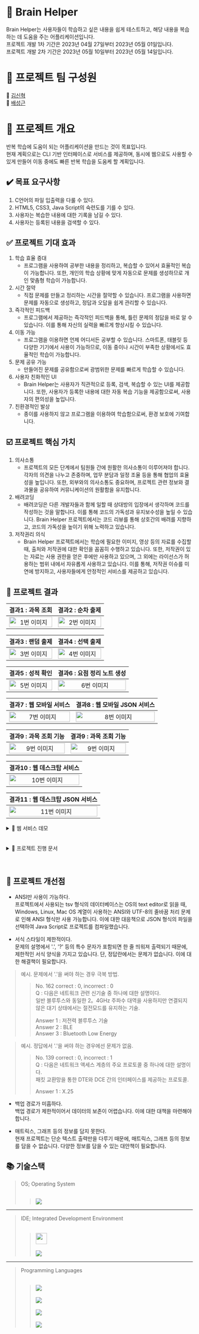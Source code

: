 # 📌 Brain Helper

Brain Helper는 사용자들이 학습하고 싶은 내용을 쉽게 테스트하고, 해당 내용을 복습하는 데 도움을 주는 어플리케이션입니다.  
프로젝트 개발 1차 기간은 2023년 04월 27일부터 2023년 05월 01일입니다.  
프로젝트 개발 2차 기간은 2023년 05월 10일부터 2023년 05월 14일입니다. 

# 🎺 프로젝트 팀 구성원

👻 [김신혁](https://github.com/909ma)  
🍺 [배성근](https://github.com/tsk04191)

# 📃 프로젝트 개요

반복 학습에 도움이 되는 어플리케이션을 만드는 것이 목표입니다.  
현재 계획으로는 CLI 기반 인터페이스로 서비스를 제공하며, 동시에 웹으로도 사용할 수 있게 만들어 이동 중에도 빠른 반복 학습을 도움케 할 계획입니다.

## ✔️ 목표 요구사항

1. C언어의 파일 입출력을 다룰 수 있다.
2. HTML5, CSS3, Java Script의 숙련도를 기를 수 있다.
3. 사용자는 복습한 내용에 대한 기록을 남길 수 있다.
4. 사용자는 등록된 내용을 검색할 수 있다.

## ✅ 프로젝트 기대 효과

1. 학습 효율 증대
   - 프로그램을 사용하여 공부한 내용을 정리하고, 복습할 수 있어서 효율적인 복습이 가능합니다. 또한, 개인의 학습 상황에 맞게 자동으로 문제를 생성하므로 개인 맞춤형 학습이 가능합니다.
2. 시간 절약
   - 직접 문제를 만들고 정리하는 시간을 절약할 수 있습니다. 프로그램을 사용하면 문제를 자동으로 생성하고, 정답과 오답을 쉽게 관리할 수 있습니다.
3. 즉각적인 피드백
   - 프로그램에서 제공하는 즉각적인 피드백을 통해, 틀린 문제의 정답을 바로 알 수 있습니다. 이를 통해 자신의 실력을 빠르게 향상시킬 수 있습니다.
4. 이동 가능
   - 프로그램을 이용하면 언제 어디서든 공부할 수 있습니다. 스마트폰, 태블릿 등 다양한 기기에서 사용이 가능하므로, 이동 중이나 시간이 부족한 상황에서도 효율적인 학습이 가능합니다.
5. 문제 공유 가능
   - 만들어진 문제를 공유함으로써 광범위한 문제를 빠르게 학습할 수 있습니다.
6. 사용자 친화적인 UI
   - Brain Helper는 사용자가 직관적으로 등록, 검색, 복습할 수 있는 UI를 제공합니다. 또한, 사용자가 등록한 내용에 대한 자동 복습 기능을 제공함으로써, 사용자의 편의성을 높입니다.
7. 친환경적인 발상
   - 종이를 사용하지 않고 프로그램을 이용하여 학습함으로써, 환경 보호에 기여합니다.

## ☑️ 프로젝트 핵심 가치

1. 의사소통
   - 프로젝트의 모든 단계에서 팀원들 간에 원활한 의사소통이 이루어져야 합니다. 각자의 의견을 나누고 존중하며, 업무 분담과 일정 조율 등을 통해 협업의 효율성을 높입니다. 또한, 외부와의 의사소통도 중요하며, 프로젝트 관련 정보와 결과물을 공유하여 커뮤니케이션의 원활함을 유지합니다.
2. 배려코딩
   - 배려코딩은 다른 개발자들과 함께 일할 때 상대방의 입장에서 생각하며 코드를 작성하는 것을 말합니다. 이를 통해 코드의 가독성과 유지보수성을 높일 수 있습니다. Brain Helper 프로젝트에서는 코드 리뷰를 통해 상호간의 배려를 지향하고, 코드의 가독성을 높이기 위해 노력하고 있습니다.
3. 저작권리 의식
   - Brain Helper 프로젝트에서는 학습에 필요한 이미지, 영상 등의 자료를 수집할 때, 출처와 저작권에 대한 확인을 꼼꼼히 수행하고 있습니다. 또한, 저작권이 있는 자료는 사용 권한을 얻은 후에만 사용하고 있으며, 그 외에는 라이선스가 허용하는 범위 내에서 자유롭게 사용하고 있습니다. 이를 통해, 저작권 이슈를 미연에 방지하고, 사용자들에게 안정적인 서비스를 제공하고 있습니다.

## 📑 프로젝트 결과
결과1 : 과목 조회|결과2 : 순차 출제  
|:-------------:|:-------------:|
<img src="./기타/README/1 과목 조회.gif" width="100%" height="" title="" alt="1번 이미지"></img>|<img src="./기타/README/2 순차 출제.gif" width="100%" height="" title="" alt="2번 이미지"></img>

결과3 : 랜덤 출제|결과4 : 선택 출제   
|:-------------:|:--------------:|
<img src="./기타/README/3 랜덤 출제.gif" width="100%" height="" title="" alt="3번 이미지"></img> |<img src="./기타/README/4 선택 출제.gif" width="100%" height="" title="" alt="4번 이미지"></img>

결과5 : 성적 확인|결과6 : 요점 정리 노트 생성
|:-------------:|:---------------------:|
<img src="./기타/README/5 성적 확인.gif" width="100%" height="" title="" alt="5번 이미지"></img> |<img src="./기타/README/10%20요점%20정리%20생성.gif" width="100%" height="" title="" alt="6번 이미지"></img> 

결과7 : 웹 모바일 서비스|결과8 : 웹 모바일 JSON 서비스   
|:-------------:|:---------------------:|
<img src="./기타/README/웹%20모바일%20서비스%201.gif" width="100%" height="" title="" alt="7번 이미지"></img> |<img src="./기타/README/웹%20모바일%20서비스%202.gif" width="100%" height="" title="" alt="8번 이미지"></img>  

결과9 : 과목 조회 기능|결과9 : 과목 조회 기능  
|:-------------:|:---------------------:|
<img src="./기타/README/11%20과목%20조회%20기능.gif" width="100%" height="" title="" alt="9번 이미지"></img> |<img src="./기타/README/11%20과목%20조회%20기능.gif" width="100%" height="" title="" alt="9번 이미지"></img> 

결과10 : 웹 데스크탑 서비스|
|:---------------------:|
<img src="./기타/README/웹%20데스크탑%20서비스%201.gif" width="100%" height="" title="" alt="10번 이미지"></img> |  

결과11 : 웹 데스크탑 JSON 서비스|
|:---------------------:|
<img src="./기타/README/웹%20데스크탑%20서비스%202.gif" width="100%" height="" title="" alt="11번 이미지"></img> |
<details>
    <summary>📁 웹 서비스 데모</summary>
    https://909ma.github.io/Memory-Helper/  
    <br><br>

| 키 | 활동 |
|:---:| :---: |
| 위쪽 화살표 | 정답 보기/가리기 |
| 좌측 화살표 | 이전 문제 보기 |
| 우측 화살표 | 다음 문제 보기 |
| Go to | 원하는 문제 찾아가기 |
</details>
<br><br>
<details>
    <summary>📁 프로젝트 진행 문서</summary>
   
## 요구사항 정의서
<img src="./기타/요구사항 정의서/요구사항 정의서.JPG" width="100%" height="" title="" alt="요구사항 정의서"></img>

## Gantt Chart

<img src="./기타/Gantt Chart/Gantt Chart.JPG" width="100%" height="" title="" alt="Gantt Chart"></img>
<img src="./기타/Gantt Chart/Gantt Chart 2.JPG" width="100%" height="" title="" alt="Gantt Chart"></img>

## 프로젝트 일정 관리

<img src="./기타/프로젝트 일정 관리/프로젝트 일정 관리.JPG" width="100%" height="" title="" alt="프로젝트 일정 관리"></img>
<img src="./기타/프로젝트 일정 관리/프로젝트 일정 관리 2.JPG" width="100%" height="" title="" alt="프로젝트 일정 관리"></img>

---

</details>
<br><br>

## 📝 프로젝트 개선점

- ANSI만 사용이 가능하다.  
  프로젝트에서 사용되는 tsv 형식의 데이터베이스는 OS의 text editor로 읽을 때, Windows, Linux, Mac OS 계열이 사용하는 ANSI와 UTF-8의 줄바꿈 처리 문제로 인해 ANSI 형식만 사용 가능합니다. 이에 대한 대응책으로 JSON 형식의 파일을 선택하여 Java Script로 프로젝트를 컴파일했습니다.

- 서식 스타일이 제한적이다.  
  문제의 설명에서 '.', '?' 등의 특수 문자가 포함되면 한 줄 띄워져 출력되기 때문에, 제한적인 서식 양식을 가지고 있습니다. 단, 정답란에서는 문제가 없습니다. 이에 대한 해결책이 필요합니다.

> 예시. 문제에서 '.'을 써야 하는 경우 극복 방법.
>
> > No. 162 correct : 0, incorrect : 0  
> > Q : 다음은 네트워크 관련 신기술 중 하나에 대한 설명이다.  
> > 일반 블루투스와 동일한 2。4GHz 주파수 대역을 사용하지만 연결되지 않은 대기 상태에서는 절전모드를 유지하는 기술.
> >
> > Answer 1 : 저전력 블루투스 기술  
> > Answer 2 : BLE  
> > Answer 3 : Bluetooth Low Energy

> 예시. 정답에서 '.'을 써야 하는 경우에선 문제가 없음.
>
> > No. 139 correct : 0, incorrect : 1  
> > Q : 다음은 네트워크 액세스 계층의 주요 프로토콜 중 하나에 대한 설명이다.  
> >  패킷 교환망을 통한 DTE와 DCE 간의 인터페이스를 제공하는 프로토콜.
> >
> > Answer 1 : X.25

- 백업 경로가 미흡하다.  
  백업 경로가 제한적이어서 데이터의 보존이 어렵습니다. 이에 대한 대책을 마련해야 합니다.

- 매트릭스, 그래프 등의 정보를 담지 못한다.  
  현재 프로젝트는 단순 텍스트 출력만을 다루기 때문에, 매트릭스, 그래프 등의 정보를 담을 수 없습니다. 다양한 정보를 담을 수 있는 대안책이 필요합니다.

## 📚 기술스택

> OS; Operating System  
> <br>  
> > <img src="https://img.shields.io/badge/Windows 10 -0078D6?style=for-the-badge&logo=Windows&logoColor=white">

---

> IDE; Integrated Development Environment  
> <br>  
> > <img src="./기타/devcpp.ico" width="30px" height="30px"> <br>  
> > <img src="https://img.shields.io/badge/Visual Studio Code -007ACC?style=for-the-badge&logo=visualstudiocode&logoColor=white">

---

> Programming Languages  
> <br>
> > <img src="https://img.shields.io/badge/C -A8B9CC?style=for-the-badge&logo=C&logoColor=white"> <br>  
> > <img src="https://img.shields.io/badge/HTML5 -E34F26?style=for-the-badge&logo=HTML5&logoColor=white"> <br>  
> > <img src="https://img.shields.io/badge/CSS3 -1572B6?style=for-the-badge&logo=CSS3&logoColor=white"> <br>  
> > <img src="https://img.shields.io/badge/Java Script -F7DF1E?style=for-the-badge&logo=JavaScript&logoColor=white">
